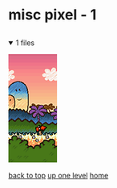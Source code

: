 # misc pixel - 1

<a id=""></a>

## [](/README.MD)
<details open>
<summary>1 files</summary>
<p>

[![smw2-1-3-caveofchomprock_enlarged.png](/.internals/thumbnails/mobile/misc%20pixel/smw2-1-3-caveofchomprock_enlarged.png "smw2-1-3-caveofchomprock_enlarged.png")](/mobile/misc%20pixel/smw2-1-3-caveofchomprock_enlarged.png)

</p>
</details>


[back to top](#)
[up one level](/mobile/README.MD)
[home](/)
